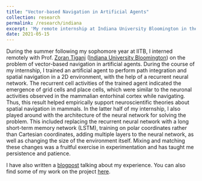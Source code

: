 ```yaml
---
title: "Vector-based Navigation in Artificial Agents"
collection: research
permalink: /research/indiana
excerpt: 'My remote internship at Indiana University Bloomington in the summer of 2021'
date: 2021-05-15
---
```


During the summer following my sophomore year at IITB, I interned remotely with Prof. [Zoran Tiganj](https://homes.luddy.indiana.edu/ztiganj/) ([Indiana University Bloomington](https://www.indiana.edu/)) on the problem of vector-based navigation in artificial agents. During the course of my internship, I trained an artificial agent to perform path integration and spatial navigation in a 2D environment, with the help of a recurrent neural network. The recurrent cell activities of the trained agent indicated the emergence of grid cells and place cells, which were similar to the neuronal activities observed in the mammalian entorhinal cortex while navigating. Thus, this result helped empirically support neuroscientific theories about spatial navigation in mammals. In the latter half of my internship, I also played around with the architecture of the neural network for solving the problem. This included replacing the recurrent neural network with a long short-term memory network (LSTM), training on polar coordinates rather than Cartesian coordinates, adding multiple layers to the neural network, as well as changing the size of the environment itself. Mixing and matching these changes was a fruitful exercise in experimentation and has taught me persistence and patience. 

I have also written a [blogpost](https://summerblog.insightiitb.org/ishan-kapnadak-indiana-university/?fbclid=IwAR3tzGCf4NAQVhG5W0cWoEF9v87TL0gvb8rh0jB3cF1wg8IS5hmyAf4-tZc) talking about my experience. You can also find some of my work on the project [here](https://github.com/ishankapnadak/Vector-Based-Navigation).